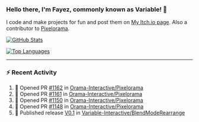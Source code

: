 ### Hello there, I'm Fayez, commonly known as Variable! 👋
I code and make projects for fun and post them on [My Itch.io page](https://variable-industries.itch.io/). Also a contributor to [Pixelorama](https://github.com/Orama-Interactive/Pixelorama).

[![GitHub Stats](https://github-readme-stats.vercel.app/api/?username=Variable-ind&show_icons=true&theme=merko)](https://github.com/anuraghazra/github-readme-stats)

[![Top Languages](https://github-readme-stats.vercel.app/api/top-langs/?username=Variable-ind&layout=compact&theme=merko)](https://github.com/anuraghazra/github-readme-stats)

---

### :zap: Recent Activity

<!--START_SECTION:activity-->
1. 💪 Opened PR [#1162](https://github.com/Orama-Interactive/Pixelorama/pull/1162) in [Orama-Interactive/Pixelorama](https://github.com/Orama-Interactive/Pixelorama)
2. 💪 Opened PR [#1161](https://github.com/Orama-Interactive/Pixelorama/pull/1161) in [Orama-Interactive/Pixelorama](https://github.com/Orama-Interactive/Pixelorama)
3. 💪 Opened PR [#1150](https://github.com/Orama-Interactive/Pixelorama/pull/1150) in [Orama-Interactive/Pixelorama](https://github.com/Orama-Interactive/Pixelorama)
4. 💪 Opened PR [#1148](https://github.com/Orama-Interactive/Pixelorama/pull/1148) in [Orama-Interactive/Pixelorama](https://github.com/Orama-Interactive/Pixelorama)
5. 🚀 Published release [V0.1](https://github.com/Variable-Interactive/BlendModeRearrange/releases/tag/0.1) in [Variable-Interactive/BlendModeRearrange](https://github.com/Variable-Interactive/BlendModeRearrange)
<!--END_SECTION:activity-->

<!--
**Variable-ind/Variable-ind** is a ✨ _special_ ✨ repository because its `README.md` (this file) appears on your GitHub profile.

Here are some ideas to get you started:
- 🌱 I’m currently studying at ...
- 🔭 I’m currently working on ...
- 👯 I’m looking to collaborate on ...
- 🤔 I’m looking for help with ...
- 💬 Ask me about ...
- 📫 How to reach me: ...
- ⚡ Fun fact: ...
-->
